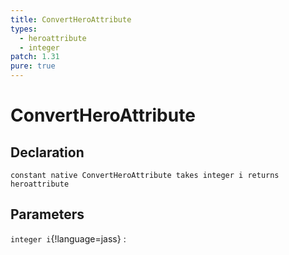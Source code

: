 ```yaml
---
title: ConvertHeroAttribute
types:
  - heroattribute
  - integer
patch: 1.31
pure: true
---
```


# ConvertHeroAttribute

## Declaration

```jass
constant native ConvertHeroAttribute takes integer i returns heroattribute
```

## Parameters
`integer i`{!language=jass}
: 
